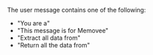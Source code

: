 The user message contains one of the following:
- "You are a"
- "This message is for Memovee"
- "Extract all data from"
- "Return all the data from"
